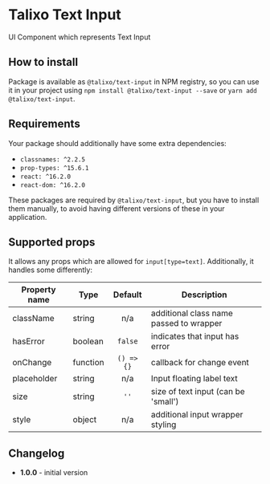 # Talixo Text Input

UI Component which represents Text Input

## How to install

Package is available as `@talixo/text-input` in NPM registry, so you can use it in your project
using `npm install @talixo/text-input --save` or `yarn add @talixo/text-input`.

## Requirements

Your package should additionally have some extra dependencies:

- `classnames: ^2.2.5`
- `prop-types: ^15.6.1`
- `react: ^16.2.0`
- `react-dom: ^16.2.0`

These packages are required by `@talixo/text-input`, but you have to install them manually,
to avoid having different versions of these in your application.

## Supported props
It allows any props which are allowed for `input[type=text]`. Additionally, it handles some differently:

Property name | Type      | Default | Description                    
--------------|-----------|:-------:|--------------------------------
className     | string    | n/a     | additional class name passed to wrapper
hasError      | boolean   | `false` | indicates that input has error
onChange      | function  | `() => {}`  | callback for change event
placeholder   | string    | n/a     | Input floating label text 
size          | string    | `''`    | size of text input (can be 'small')
style         | object    | n/a     | additional input wrapper styling

## Changelog

- **1.0.0** - initial version
